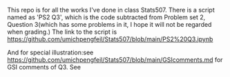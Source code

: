 This repo is for all the works I've done in class Stats507.
There is a script named as 'PS2 Q3', which is the code subtracted from Problem set 2, Question 3(which has some problems in it, I hope it will not be regarded when grading.)
The link to the script is 
https://github.com/umichpengfeil/Stats507/blob/main/PS2%20Q3.ipynb

And for special illustration:see https://github.com/umichpengfeil/Stats507/blob/main/GSIcomments.md for GSI comments of Q3.
See 
